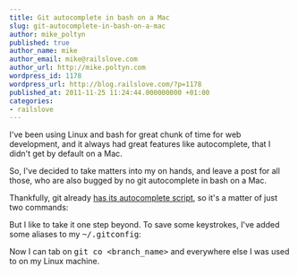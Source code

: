 ```yaml
---
title: Git autocomplete in bash on a Mac
slug: git-autocomplete-in-bash-on-a-mac
author: mike_poltyn
published: true
author_name: mike
author_email: mike@railslove.com
author_url: http://mike.poltyn.com
wordpress_id: 1178
wordpress_url: http://blog.railslove.com/?p=1178
published_at: 2011-11-25 11:24:44.000000000 +01:00
categories:
- railslove
---
```

I've been using Linux and bash for great chunk of time for web development, and it always had great features like autocomplete, that I didn't get by default on a Mac.

So, I've decided to take matters into my on hands, and leave a post for all those, who are also bugged by no git autocomplete in bash on a Mac.

Thankfully, git already <a href="https://github.com/git/git/blob/master/contrib/completion/git-completion.bash">has its autocomplete script</a>, so it's a matter of just two commands:

<script src="https://gist.github.com/1393106.js?file=bash-autocomplete-script"></script>

But I like to take it one step beyond. To save some keystrokes, I've added some aliases to my <tt>~/.gitconfig</tt>:

<script src="https://gist.github.com/1393106.js?file=git-aliases"></script>

Now I can tab on <tt>git co <branch_name></tt> and everywhere else I was used to on my Linux machine.
